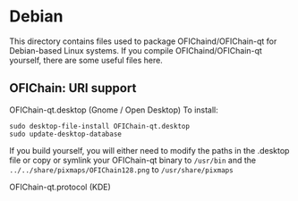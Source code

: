 
Debian
====================
This directory contains files used to package OFIChaind/OFIChain-qt
for Debian-based Linux systems. If you compile OFIChaind/OFIChain-qt yourself, there are some useful files here.

## OFIChain: URI support ##


OFIChain-qt.desktop  (Gnome / Open Desktop)
To install:

	sudo desktop-file-install OFIChain-qt.desktop
	sudo update-desktop-database

If you build yourself, you will either need to modify the paths in
the .desktop file or copy or symlink your OFIChain-qt binary to `/usr/bin`
and the `../../share/pixmaps/OFIChain128.png` to `/usr/share/pixmaps`

OFIChain-qt.protocol (KDE)

